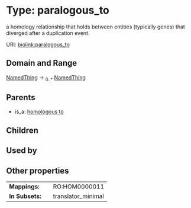 
# Type: paralogous_to


a homology relationship that holds between entities (typically genes) that diverged after a duplication event.

URI: [biolink:paralogous_to](https://w3id.org/biolink/vocab/paralogous_to)


## Domain and Range

[NamedThing](NamedThing.md) ->  <sub>0..*</sub> [NamedThing](NamedThing.md)

## Parents

 *  is_a: [homologous to](homologous_to.md)

## Children


## Used by


## Other properties

|  |  |  |
| --- | --- | --- |
| **Mappings:** | | RO:HOM0000011 |
| **In Subsets:** | | translator_minimal |

